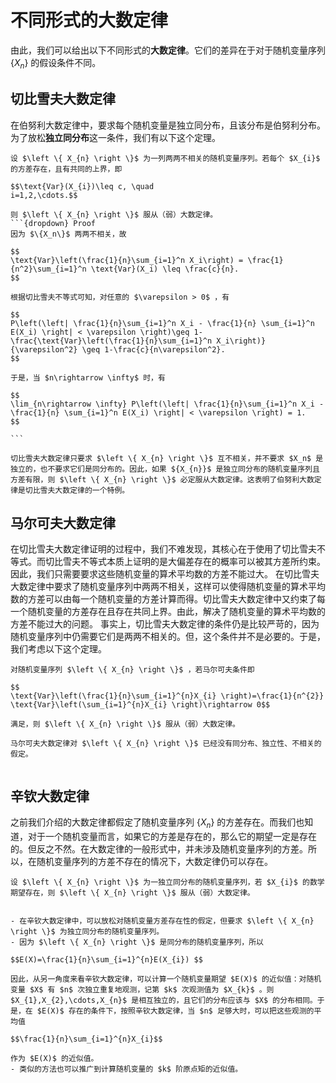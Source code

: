 # 不同形式的大数定律
由此，我们可以给出以下不同形式的**大数定律**。它们的差异在于对于随机变量序列 $\{X_n\}$ 的假设条件不同。
## 切比雪夫大数定律
在伯努利大数定律中，要求每个随机变量是独立同分布，且该分布是伯努利分布。为了放松**独立同分布**这一条件，我们有以下这个定理。

``````{prf:theorem} 切比雪夫大数定律
设 $\left \{ X_{n} \right \}$ 为一列两两不相关的随机变量序列。若每个 $X_{i}$ 的方差存在，且有共同的上界，即

$$\text{Var}(X_{i})\leq c, \quad
i=1,2,\cdots.$$

则 $\left \{ X_{n} \right \}$ 服从（弱）大数定律。
```{dropdown} Proof
因为 $\{X_n\}$ 两两不相关，故

$$
\text{Var}\left(\frac{1}{n}\sum_{i=1}^n X_i\right) = \frac{1}{n^2}\sum_{i=1}^n \text{Var}(X_i) \leq \frac{c}{n}.
$$

根据切比雪夫不等式可知，对任意的 $\varepsilon > 0$ ，有

$$
P\left(\left| \frac{1}{n}\sum_{i=1}^n X_i - \frac{1}{n} \sum_{i=1}^n E(X_i) \right| < \varepsilon \right)\geq 1-\frac{\text{Var}\left(\frac{1}{n}\sum_{i=1}^n X_i\right)}{\varepsilon^2} \geq 1-\frac{c}{n\varepsilon^2}.
$$

于是，当 $n\rightarrow \infty$ 时，有

$$
\lim_{n\rightarrow \infty} P\left(\left| \frac{1}{n}\sum_{i=1}^n X_i - \frac{1}{n} \sum_{i=1}^n E(X_i) \right| < \varepsilon \right) = 1.
$$

```
``````

```{admonition} Remark
切比雪夫大数定律只要求 $\left \{ X_{n} \right \}$ 互不相关，并不要求 $X_n$ 是独立的，也不要求它们是同分布的。因此，如果 ${X_{n}}$ 是独立同分布的随机变量序列且方差有限，则 $\left \{ X_{n} \right \}$ 必定服从大数定律。这表明了伯努利大数定律是切比雪夫大数定律的一个特例。
```

## 马尔可夫大数定律
在切比雪夫大数定律证明的过程中，我们不难发现，其核心在于使用了切比雪夫不等式。而切比雪夫不等式本质上证明的是大偏差存在的概率可以被其方差所约束。因此，我们只需要要求这些随机变量的算术平均数的方差不能过大。
在切比雪夫大数定律中要求了随机变量序列中两两不相关，这样可以使得随机变量的算术平均数的方差可以由每一个随机变量的方差计算而得。切比雪夫大数定律中又约束了每一个随机变量的方差存在且存在共同上界。由此，解决了随机变量的算术平均数的方差不能过大的问题。
事实上，切比雪夫大数定律的条件仍是比较严苛的，因为随机变量序列中仍需要它们是两两不相关的。但，这个条件并不是必要的。于是，我们考虑以下这个定理。

``````{prf:theorem} 马尔可夫大数定律
对随机变量序列 $\left \{ X_{n} \right \}$ ，若马尔可夫条件即

$$
\text{Var}\left(\frac{1}{n}\sum_{i=1}^{n}X_{i} \right)=\frac{1}{n^{2}} \text{Var}\left(\sum_{i=1}^{n}X_{i} \right)\rightarrow 0$$

满足，则 $\left \{ X_{n} \right \}$ 服从（弱）大数定律。
``````

```{admonition} Remark
马尔可夫大数定律对 $\left \{ X_{n} \right \}$ 已经没有同分布、独立性、不相关的假定。
```

```{dropdown} Proof(本定理的证明过程由学生课后自行补充)

```
## 辛钦大数定律
之前我们介绍的大数定律都假定了随机变量序列 $\{X_n\}$ 的方差存在。而我们也知道，对于一个随机变量而言，如果它的方差是存在的，那么它的期望一定是存在的。但反之不然。在大数定律的一般形式中，并未涉及随机变量序列的方差。所以，在随机变量序列的方差不存在的情况下，大数定律仍可以存在。

``````{prf:theorem} 辛钦大数定律
设 $\left \{ X_{n} \right \}$ 为一独立同分布的随机变量序列，若 $X_{i}$ 的数学期望存在，则 $\left \{ X_{n} \right \}$ 服从（弱）大数定律。
``````

```{admonition} Remark

- 在辛钦大数定律中，可以放松对随机变量方差存在性的假定，但要求 $\left \{ X_{n} \right \}$ 为独立同分布的随机变量序列。
- 因为 $\left \{ X_{n} \right \}$ 是同分布的随机变量序列，所以

$$E(X)=\frac{1}{n}\sum_{i=1}^{n}E(X_{i}) $$

因此，从另一角度来看辛钦大数定律，可以计算一个随机变量期望 $E(X)$ 的近似值：对随机变量 $X$ 有 $n$ 次独立重复地观测，记第 $k$ 次观测值为 $X_{k}$ 。则 $X_{1},X_{2},\cdots,X_{n}$ 是相互独立的，且它们的分布应该与 $X$ 的分布相同。于是，在 $E(X)$ 存在的条件下，按照辛钦大数定律，当 $n$ 足够大时，可以把这些观测的平均值

$$\frac{1}{n}\sum_{i=1}^{n}X_{i}$$

作为 $E(X)$ 的近似值。
- 类似的方法也可以推广到计算随机变量的 $k$ 阶原点矩的近似值。

```
